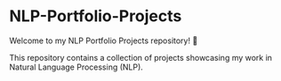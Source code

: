 # NLP-Portfolio-Projects
Welcome to my NLP Portfolio Projects repository! 🚀 

This repository contains a collection of projects showcasing my work in Natural Language Processing (NLP).
